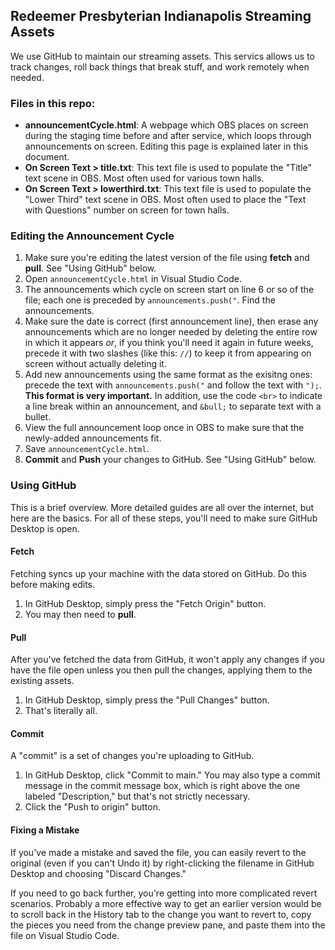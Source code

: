 ## Redeemer Presbyterian Indianapolis Streaming Assets

We use GitHub to maintain our streaming assets. This servics allows us to track changes, roll back things that break stuff, and work remotely when needed.

### Files in this repo:

* __announcementCycle.html__: A webpage which OBS places on screen during the staging time before and after service, which loops through announcements on screen. Editing this page is explained later in this document.
* __On Screen Text > title.txt__: This text file is used to populate the "Title" text scene in OBS. Most often used for various town halls.
* __On Screen Text > lowerthird.txt__: This text file is used to populate the "Lower Third" text scene in OBS. Most often used to place the "Text with Questions" number on screen for town halls.

### Editing the Announcement Cycle

1. Make sure you're editing the latest version of the file using __fetch__ and __pull__. See "Using GitHub" below.
2. Open `announcementCycle.html` in Visual Studio Code.
3. The announcements which cycle on screen start on line 6 or so of the file; each one is preceded by `announcements.push("`. Find the announcements.
4. Make sure the date is correct (first announcement line), then erase any announcements which are no longer needed by deleting the entire row in which it appears _or_, if you think you'll need it again in future weeks, precede it with two slashes (like this: `//`) to keep it from appearing on screen without actually deleting it.
5. Add new announcements using the same format as the exisitng ones: precede the text with `announcements.push("` and follow the text with `");`. __This format is very important.__ In addition, use the code `<br>` to indicate a line break within an announcement, and `&bull;` to separate text with a bullet.
6. View the full announcement loop once in OBS to make sure that the newly-added announcements fit.
7. Save `announcementCycle.html`.
8. __Commit__ and __Push__ your changes to GitHub. See "Using GitHub" below.

### Using GitHub

This is a brief overview. More detailed guides are all over the internet, but here are the basics. For all of these steps, you'll need to make sure GitHub Desktop is open.

#### Fetch

Fetching syncs up your machine with the data stored on GitHub. Do this before making edits.

1. In GitHub Desktop, simply press the "Fetch Origin" button.
2. You may then need to __pull__.

#### Pull

After you've fetched the data from GitHub, it won't apply any changes if you have the file open unless you then pull the changes, applying them to the existing assets.

1. In GitHub Desktop, simply press the "Pull Changes" button.
2. That's literally all.

#### Commit

A "commit" is a set of changes you're uploading to GitHub.

1. In GitHub Desktop, click "Commit to main." You may also type a commit message in the commit message box, which is right above the one labeled "Description," but that's not strictly necessary.
2. Click the "Push to origin" button.

#### Fixing a Mistake

If you've made a mistake and saved the file, you can easily revert to the original (even if you can't Undo it) by right-clicking the filename in GitHub Desktop and choosing "Discard Changes."

If you need to go back further, you're getting into more complicated revert scenarios. Probably a more effective way to get an earlier version would be to scroll back in the History tab to the change you want to revert to, copy the pieces you need from the change preview pane, and paste them into the file on Visual Studio Code.